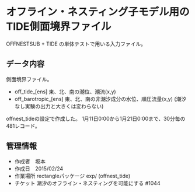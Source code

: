 オフライン・ネスティング子モデル用のTIDE側面境界ファイル
========

OFFNESTSUB + TIDE の単体テストで用いる入力ファイル。


データ内容
--------

側面境界ファイル。

  * off_tide_[ens]        東、北、南の潮位、潮流(x,y)
  * off_barotropic_[ens]  東、北、南の非潮汐成分の水位、順圧流量(x,y)
                          (潮汐なし実験の出力と大きくは変わらない)

offnest_tideの設定で作成した。
1月11日0:00から1月21日0:00まで、30分毎の481レコード。


管理情報
--------

  * 作成者　坂本
  * 作成日　2015/02/24
  * 作業場所 rectangleパッケージ exp/ (offnest_tide)
  * チケット 潮汐のオフライン・ネスティングを可能にする #1044
